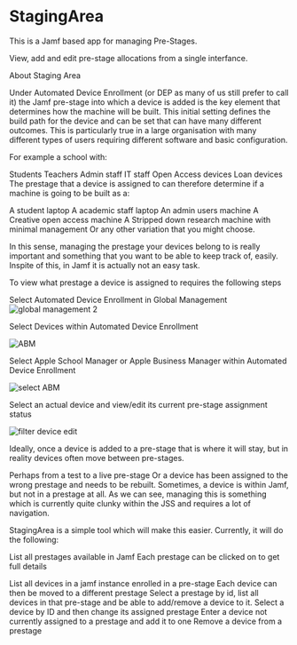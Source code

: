 # StagingArea
 This is a Jamf based app for managing Pre-Stages. 
 
 View, add and edit pre-stage allocations from a single interfance.


About Staging Area

Under Automated Device Enrollment (or DEP as many of us still prefer to call it) the Jamf pre-stage into which a device is added is the key element that determines how the machine will be built.
This initial setting defines the build path for the device and can be set that can have many different outcomes. This is particularly true in  a large organisation with many different types of users requiring different software and basic configuration.

For example a school with:

Students
Teachers
Admin staff
IT staff
Open Access devices
Loan devices
The prestage that a device is assigned to can therefore determine if a machine is going to be built as a: 

A student laptop 
A academic staff laptop
An admin users machine
A Creative open access machine
A Stripped down research machine with minimal management
Or any other variation that you might choose.

In this sense, managing the prestage your devices belong to is really important and something that you want to be able to keep track of, easily. Inspite of this, in Jamf it is actually not an easy task.

To view what prestage a device is assigned to requires the following steps

Select Automated Device Enrollment in Global Management
![global management 2](https://github.com/user-attachments/assets/1eba8850-0617-4bd1-bead-16cf5f8e7db9)


Select Devices within Automated Device Enrollment

![ABM](https://github.com/user-attachments/assets/e221ce85-f783-496c-a3af-c4afa005fc1f)

Select Apple School Manager or Apple Business Manager within Automated Device Enrollment

![select ABM](https://github.com/user-attachments/assets/b2c7a80b-c88f-4785-ae8d-c2e90ecde876)


Select an actual device and view/edit its current pre-stage assignment status

![filter device edit](https://github.com/user-attachments/assets/ec68a133-401e-4d6b-a195-e7045cfc0c22)


Ideally, once a device is added to a pre-stage that is where it will stay, but in reality devices often move between pre-stages. 

Perhaps from a test to a live pre-stage
Or a device has been assigned to the wrong prestage and needs to be rebuilt. 
Sometimes, a device is within Jamf, but not in a prestage at all. 
As we can see, managing this is something which is currently quite clunky within the JSS and requires a lot of navigation.


StagingArea is a simple tool which will make this easier. Currently, it will do the following:

List all prestages available in Jamf
Each prestage can be clicked on to get full details

List all devices in a jamf instance enrolled in a pre-stage
Each device can then be moved to a different prestage
Select a prestage by id, list all devices in that pre-stage and be able to add/remove a device to it.
Select a device by ID and then change its assigned prestage
Enter a device not currently assigned to a prestage and add it to one
Remove a device from a prestage
